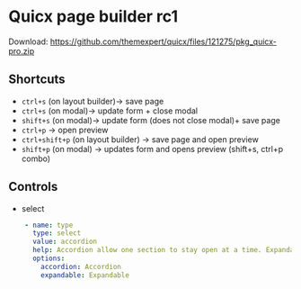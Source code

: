# Quicx page builder rc1
Download: https://github.com/themexpert/quicx/files/121275/pkg_quicx-pro.zip

## Shortcuts
- `ctrl+s` (on layout builder)-> save page
- `ctrl+s` (on modal)-> update form + close modal
- `shift+s` (on modal)-> update form (does not close modal)+ save page
- `ctrl+p` -> open preview
- `ctrl+shift+p` (on layout builder) -> save page and open preview
- `shift+p` (on modal) -> updates form and opens preview (shift+s, ctrl+p combo)

## Controls
- select
```yml
    - name: type
      type: select
      value: accordion
      help: Accordion allow one section to stay open at a time. Expandable allow multiple sections to stay open.
      options:
        accordion: Accordion
        expandable: Expandable
```
